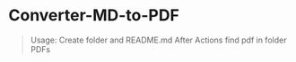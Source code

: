# Converter-MD-to-PDF

> Usage:
> Create folder and README.md
> After Actions find pdf in folder PDFs
